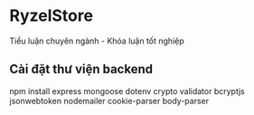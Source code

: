 # RyzelStore

Tiểu luận chuyên ngành - Khóa luận tốt nghiệp

## Cài đặt thư viện backend

npm install express mongoose dotenv crypto validator bcryptjs jsonwebtoken nodemailer cookie-parser body-parser
